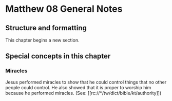 # Matthew 08 General Notes
## Structure and formatting

This chapter begins a new section.

## Special concepts in this chapter

### Miracles

Jesus performed miracles to show that he could control things that no other people could control. He also showed that it is proper to worship him because he performed miracles. (See: [[rc://*/tw/dict/bible/kt/authority]])